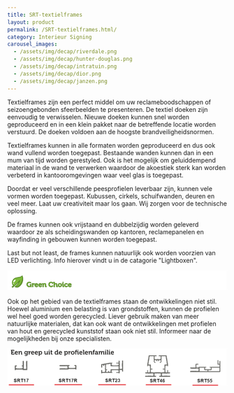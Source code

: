 ```yaml
---
title: SRT-textielframes
layout: product
permalink: /SRT-textielframes.html/
category: Interieur Signing
carousel_images:
  - /assets/img/decap/riverdale.png
  - /assets/img/decap/hunter-douglas.png
  - /assets/img/decap/intratuin.png
  - /assets/img/decap/dior.png
  - /assets/img/decap/janzen.png
---
```

Textielframes zijn een perfect middel om uw reclameboodschappen of seizoengebonden sfeerbeelden te presenteren. De textiel doeken zijn eenvoudig te verwisselen. Nieuwe doeken kunnen snel worden geproduceerd en in een klein pakket naar de betreffende locatie worden verstuurd. De doeken voldoen aan de hoogste brandveiligheidsnormen.

Textielframes kunnen in alle formaten worden geproduceerd en dus ook wand vullend worden toegepast. Bestaande wanden kunnen dan in een mum van tijd worden gerestyled.  Ook is het mogelijk om geluiddempend materiaal in de wand te verwerken waardoor de akoestiek sterk kan worden verbeterd in kantooromgevingen waar veel glas is toegepast.

Doordat er veel verschillende peesprofielen leverbaar zijn, kunnen vele vormen worden toegepast. Kubussen, cirkels, schuifwanden, deuren en veel meer. Laat uw creativiteit maar los gaan. Wij zorgen voor de technische oplossing.

De frames kunnen ook vrijstaand en dubbelzijdig worden geleverd waardoor ze als scheidingswanden op kantoren, reclamepanelen en wayfinding in gebouwen kunnen worden toegepast. 

Last but not least, de frames kunnen natuurlijk ook worden voorzien van LED verlichting. Info hierover vindt u in de catagorie "Lightboxen".

![](/assets/img/decap/blaadje-groen-2.png)

Ook op het gebied van de textielframes staan de ontwikkelingen niet stil. Hoewel aluminium een belasting is van grondstoffen, kunnen de profielen wel heel goed worden gerecycled. Liever gebruik maken van meer natuurlijke materialen, dat kan ook want de ontwikkelingen met profielen van hout en gerecycled kunststof staan ook niet stil. Informeer naar de mogelijkheden bij onze specialisten. 

![](/assets/img/decap/srt-profielen.png)

